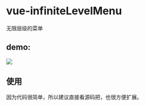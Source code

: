 # vue-infiniteLevelMenu
无限层级的菜单

## demo:
<img src="https://github.com/xiongcaihu/vue-infiniteLevelMenu/blob/master/test.gif">

## 使用
因为代码很简单，所以建议直接看源码把，也很方便扩展。
